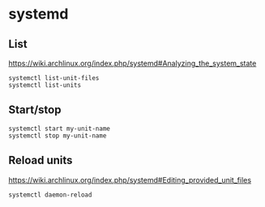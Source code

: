 <!-- -*- coding: utf-8; -*- -->

systemd
=======

List
----

<https://wiki.archlinux.org/index.php/systemd#Analyzing_the_system_state>

    systemctl list-unit-files
    systemctl list-units

Start/stop
----------

    systemctl start my-unit-name
    systemctl stop my-unit-name

Reload units
------------

<https://wiki.archlinux.org/index.php/systemd#Editing_provided_unit_files>

    systemctl daemon-reload
